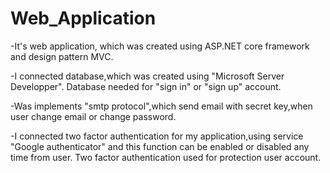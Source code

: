 # Web_Application
-It's web application, which was created using ASP.NET core
framework and design pattern MVC.

-I connected database,which was created using "Microsoft Server
Developper". Database needed for "sign in" or "sign up" account.

-Was implements "smtp protocol",which send email with secret
key,when user change email or change password.

-I connected two factor authentication for my application,using
service "Google authenticator" and this function can be enabled or disabled any time from user. 
Two factor authentication used for protection
user account.
